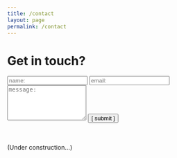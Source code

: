```yaml
---
title: /contact
layout: page
permalink: /contact
---
```


# Get in touch?
<script>console.log('Hello my dear friend ...');</script>
<form>
  <input type="text" id="name" name="name" placeholder="name:" autocomplete="off">
  <input type="text" id="email" name="email" placeholder="email:" autocomplete="off">
  <textarea rows="5" id="message" name="message" placeholder="message:" autocomplete="off"></textarea>
  <input type="submit" value="[ submit ]">
</form>

<br /><br />(Under construction...)
